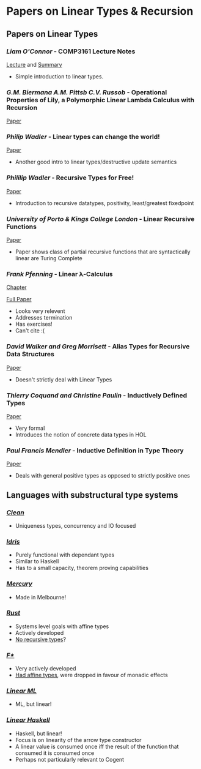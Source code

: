 # Papers on Linear Types & Recursion

## Papers on Linear Types

### *Liam O'Connor* - COMP3161 Lecture Notes

[Lecture](http://www.cse.unsw.edu.au/~cs3161/18s2/Week%2009/1Tue/Compact%20Slides.pdf) and
[Summary](http://www.cse.unsw.edu.au/~cs3161/18s2/Week%2009/Linear%20Types%20Notes.pdf)

* Simple introduction to linear types.

### *G.M. Biermana A.M. Pittsb C.V. Russob* - Operational Properties of Lily, a Polymorphic Linear Lambda Calculus with Recursion

[Paper](https://www.cl.cam.ac.uk/~amp12/papers/opeplp/opeplp.pdf)

### *Philip Wadler* - Linear types can change the world!

[Paper](https://homepages.inf.ed.ac.uk/wadler/papers/linear/linear.ps)

* Another good intro to linear types/destructive update semantics

### *Phililip Wadler* - Recursive Types for Free!

[Paper](https://homepages.inf.ed.ac.uk/wadler/papers/free-rectypes/free-rectypes.txt)

* Introduction to recursive datatypes, positivity, least/greatest fixedpoint

### *University of Porto & Kings College London* - Linear Recursive Functions

[Paper](https://pdfs.semanticscholar.org/9935/3481b2b55455d263420dcf0955fbada26114.pdf)

* Paper shows class of partial recursive functions that are syntactically linear are Turing Complete

### *Frank Pfenning* - Linear λ-Calculus

[Chapter](https://www.cs.cmu.edu/~fp/courses/98-linear/handouts/rectypes.pdf)

[Full Paper](https://www.cs.cmu.edu/~fp/courses/98-linear/handouts/notes.pdf)

* Looks very relevent
* Addresses termination
* Has exercises!
* Can't cite :(

### *David Walker and Greg Morrisett* - Alias Types for Recursive Data Structures

[Paper](https://www.cs.princeton.edu/~dpw/papers/alias-recursion.pdf)

* Doesn't strictly deal with Linear Types

### *Thierry Coquand and Christine Paulin* - Inductively Defined Types

[Paper](https://link.springer.com/content/pdf/10.1007%2F3-540-52335-9_47.pdf)

* Very formal
* Introduces the notion of concrete data types in HOL

### *Paul Francis Mendler* - Inductive Definition in Type Theory

[Paper](https://ecommons.cornell.edu/handle/1813/6710)

* Deals with general positive types as opposed to strictly positive ones

## Languages with substructural type systems


### [*Clean*](https://en.wikipedia.org/wiki/Clean_(programming_language))

* Uniqueness types, concurrency and IO focused

### [*Idris*](https://en.wikipedia.org/wiki/Idris_(programming_language))

* Purely functional with dependant types
* Similar to Haskell
* Has to a small capacity, theorem proving capabilities


### [*Mercury*](https://en.wikipedia.org/wiki/Mercury_(programming_language))

* Made in Melbourne!

### [*Rust*](https://en.wikipedia.org/wiki/Rust_(programming_language))

* Systems level goals with affine types
* Actively developed
* [No recursive types](https://stackoverflow.com/questions/25296195/why-are-recursive-struct-types-illegal-in-rust)?

### [*F\**](https://github.com/FStarLang/FStar)

* Very actively developed
* [Had affine types](https://www.microsoft.com/en-us/research/publication/secure-distributed-programming-with-value-dependent-types/), were dropped in favour of monadic effects

### [*Linear ML*](https://github.com/pikatchu/LinearML)

* ML, but linear!

### [*Linear Haskell*](https://arxiv.org/abs/1710.09756)

* Haskell, but linear!
* Focus is on linearity of the arrow type constructor
* A linear value is consumed once iff the result of the function that consumed it is consumed once
* Perhaps not particularly relevant to Cogent